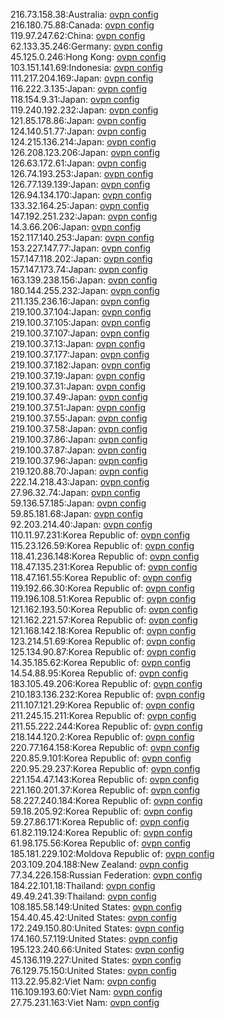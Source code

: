 216.73.158.38:Australia: [ovpn config](vpn/216_73_158_38.ovpn)  
216.180.75.88:Canada: [ovpn config](vpn/216_180_75_88.ovpn)  
119.97.247.62:China: [ovpn config](vpn/119_97_247_62.ovpn)  
62.133.35.246:Germany: [ovpn config](vpn/62_133_35_246.ovpn)  
45.125.0.246:Hong Kong: [ovpn config](vpn/45_125_0_246.ovpn)  
103.151.141.69:Indonesia: [ovpn config](vpn/103_151_141_69.ovpn)  
111.217.204.169:Japan: [ovpn config](vpn/111_217_204_169.ovpn)  
116.222.3.135:Japan: [ovpn config](vpn/116_222_3_135.ovpn)  
118.154.9.31:Japan: [ovpn config](vpn/118_154_9_31.ovpn)  
119.240.192.232:Japan: [ovpn config](vpn/119_240_192_232.ovpn)  
121.85.178.86:Japan: [ovpn config](vpn/121_85_178_86.ovpn)  
124.140.51.77:Japan: [ovpn config](vpn/124_140_51_77.ovpn)  
124.215.136.214:Japan: [ovpn config](vpn/124_215_136_214.ovpn)  
126.208.123.206:Japan: [ovpn config](vpn/126_208_123_206.ovpn)  
126.63.172.61:Japan: [ovpn config](vpn/126_63_172_61.ovpn)  
126.74.193.253:Japan: [ovpn config](vpn/126_74_193_253.ovpn)  
126.77.139.139:Japan: [ovpn config](vpn/126_77_139_139.ovpn)  
126.94.134.170:Japan: [ovpn config](vpn/126_94_134_170.ovpn)  
133.32.164.25:Japan: [ovpn config](vpn/133_32_164_25.ovpn)  
147.192.251.232:Japan: [ovpn config](vpn/147_192_251_232.ovpn)  
14.3.66.206:Japan: [ovpn config](vpn/14_3_66_206.ovpn)  
152.117.140.253:Japan: [ovpn config](vpn/152_117_140_253.ovpn)  
153.227.147.77:Japan: [ovpn config](vpn/153_227_147_77.ovpn)  
157.147.118.202:Japan: [ovpn config](vpn/157_147_118_202.ovpn)  
157.147.173.74:Japan: [ovpn config](vpn/157_147_173_74.ovpn)  
163.139.238.156:Japan: [ovpn config](vpn/163_139_238_156.ovpn)  
180.144.255.232:Japan: [ovpn config](vpn/180_144_255_232.ovpn)  
211.135.236.16:Japan: [ovpn config](vpn/211_135_236_16.ovpn)  
219.100.37.104:Japan: [ovpn config](vpn/219_100_37_104.ovpn)  
219.100.37.105:Japan: [ovpn config](vpn/219_100_37_105.ovpn)  
219.100.37.107:Japan: [ovpn config](vpn/219_100_37_107.ovpn)  
219.100.37.13:Japan: [ovpn config](vpn/219_100_37_13.ovpn)  
219.100.37.177:Japan: [ovpn config](vpn/219_100_37_177.ovpn)  
219.100.37.182:Japan: [ovpn config](vpn/219_100_37_182.ovpn)  
219.100.37.19:Japan: [ovpn config](vpn/219_100_37_19.ovpn)  
219.100.37.31:Japan: [ovpn config](vpn/219_100_37_31.ovpn)  
219.100.37.49:Japan: [ovpn config](vpn/219_100_37_49.ovpn)  
219.100.37.51:Japan: [ovpn config](vpn/219_100_37_51.ovpn)  
219.100.37.55:Japan: [ovpn config](vpn/219_100_37_55.ovpn)  
219.100.37.58:Japan: [ovpn config](vpn/219_100_37_58.ovpn)  
219.100.37.86:Japan: [ovpn config](vpn/219_100_37_86.ovpn)  
219.100.37.87:Japan: [ovpn config](vpn/219_100_37_87.ovpn)  
219.100.37.96:Japan: [ovpn config](vpn/219_100_37_96.ovpn)  
219.120.88.70:Japan: [ovpn config](vpn/219_120_88_70.ovpn)  
222.14.218.43:Japan: [ovpn config](vpn/222_14_218_43.ovpn)  
27.96.32.74:Japan: [ovpn config](vpn/27_96_32_74.ovpn)  
59.136.57.185:Japan: [ovpn config](vpn/59_136_57_185.ovpn)  
59.85.181.68:Japan: [ovpn config](vpn/59_85_181_68.ovpn)  
92.203.214.40:Japan: [ovpn config](vpn/92_203_214_40.ovpn)  
110.11.97.231:Korea Republic of: [ovpn config](vpn/110_11_97_231.ovpn)  
115.23.126.59:Korea Republic of: [ovpn config](vpn/115_23_126_59.ovpn)  
118.41.236.148:Korea Republic of: [ovpn config](vpn/118_41_236_148.ovpn)  
118.47.135.231:Korea Republic of: [ovpn config](vpn/118_47_135_231.ovpn)  
118.47.161.55:Korea Republic of: [ovpn config](vpn/118_47_161_55.ovpn)  
119.192.66.30:Korea Republic of: [ovpn config](vpn/119_192_66_30.ovpn)  
119.196.108.51:Korea Republic of: [ovpn config](vpn/119_196_108_51.ovpn)  
121.162.193.50:Korea Republic of: [ovpn config](vpn/121_162_193_50.ovpn)  
121.162.221.57:Korea Republic of: [ovpn config](vpn/121_162_221_57.ovpn)  
121.168.142.18:Korea Republic of: [ovpn config](vpn/121_168_142_18.ovpn)  
123.214.51.69:Korea Republic of: [ovpn config](vpn/123_214_51_69.ovpn)  
125.134.90.87:Korea Republic of: [ovpn config](vpn/125_134_90_87.ovpn)  
14.35.185.62:Korea Republic of: [ovpn config](vpn/14_35_185_62.ovpn)  
14.54.88.95:Korea Republic of: [ovpn config](vpn/14_54_88_95.ovpn)  
183.105.49.206:Korea Republic of: [ovpn config](vpn/183_105_49_206.ovpn)  
210.183.136.232:Korea Republic of: [ovpn config](vpn/210_183_136_232.ovpn)  
211.107.121.29:Korea Republic of: [ovpn config](vpn/211_107_121_29.ovpn)  
211.245.15.211:Korea Republic of: [ovpn config](vpn/211_245_15_211.ovpn)  
211.55.222.244:Korea Republic of: [ovpn config](vpn/211_55_222_244.ovpn)  
218.144.120.2:Korea Republic of: [ovpn config](vpn/218_144_120_2.ovpn)  
220.77.164.158:Korea Republic of: [ovpn config](vpn/220_77_164_158.ovpn)  
220.85.9.101:Korea Republic of: [ovpn config](vpn/220_85_9_101.ovpn)  
220.95.29.237:Korea Republic of: [ovpn config](vpn/220_95_29_237.ovpn)  
221.154.47.143:Korea Republic of: [ovpn config](vpn/221_154_47_143.ovpn)  
221.160.201.37:Korea Republic of: [ovpn config](vpn/221_160_201_37.ovpn)  
58.227.240.184:Korea Republic of: [ovpn config](vpn/58_227_240_184.ovpn)  
59.18.205.92:Korea Republic of: [ovpn config](vpn/59_18_205_92.ovpn)  
59.27.86.171:Korea Republic of: [ovpn config](vpn/59_27_86_171.ovpn)  
61.82.119.124:Korea Republic of: [ovpn config](vpn/61_82_119_124.ovpn)  
61.98.175.56:Korea Republic of: [ovpn config](vpn/61_98_175_56.ovpn)  
185.181.229.102:Moldova Republic of: [ovpn config](vpn/185_181_229_102.ovpn)  
203.109.204.188:New Zealand: [ovpn config](vpn/203_109_204_188.ovpn)  
77.34.226.158:Russian Federation: [ovpn config](vpn/77_34_226_158.ovpn)  
184.22.101.18:Thailand: [ovpn config](vpn/184_22_101_18.ovpn)  
49.49.241.39:Thailand: [ovpn config](vpn/49_49_241_39.ovpn)  
108.185.58.149:United States: [ovpn config](vpn/108_185_58_149.ovpn)  
154.40.45.42:United States: [ovpn config](vpn/154_40_45_42.ovpn)  
172.249.150.80:United States: [ovpn config](vpn/172_249_150_80.ovpn)  
174.160.57.119:United States: [ovpn config](vpn/174_160_57_119.ovpn)  
195.123.240.66:United States: [ovpn config](vpn/195_123_240_66.ovpn)  
45.136.119.227:United States: [ovpn config](vpn/45_136_119_227.ovpn)  
76.129.75.150:United States: [ovpn config](vpn/76_129_75_150.ovpn)  
113.22.95.82:Viet Nam: [ovpn config](vpn/113_22_95_82.ovpn)  
116.109.193.60:Viet Nam: [ovpn config](vpn/116_109_193_60.ovpn)  
27.75.231.163:Viet Nam: [ovpn config](vpn/27_75_231_163.ovpn)  
